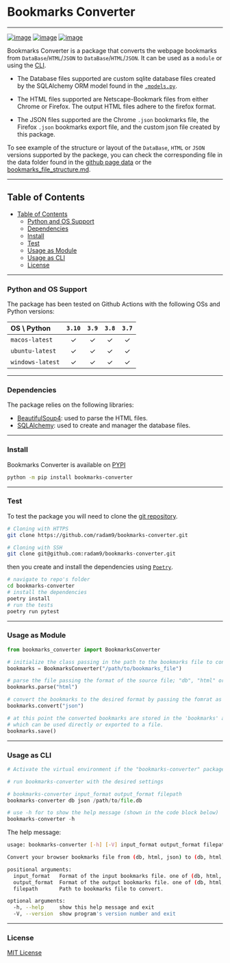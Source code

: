 # Bookmarks Converter

---
[![image](https://img.shields.io/github/workflow/status/radam9/bookmarks-converter/build-deploy/main?style=flat-square)](https://github.com/radam9/bookmarks-converter)
[![image](https://img.shields.io/github/license/radam9/bookmarks-converter?style=flat-square)](https://pypi.org/project/bookmarks-converter/)
[![image](https://img.shields.io/pypi/pyversions/bookmarks-converter?style=flat-square)](https://pypi.org/project/bookmarks-converter/)


Bookmarks Converter is a package that converts the webpage bookmarks
from `DataBase`/`HTML`/`JSON` to `DataBase`/`HTML`/`JSON`. It can be used as a `module` or using the [CLI](#usage-as-cli).

- The Database files supported are custom sqlite database files created by the SQLAlchemy ORM model found in the [`.models.py`](/src/bookmarks_converter/models.py).

- The HTML files supported are Netscape-Bookmark files from either Chrome or Firefox. The output HTML files adhere to the firefox format.

- The JSON files supported are the Chrome `.json` bookmarks file, the Firefox `.json` bookmarks export file, and the custom json file created by this package.

To see example of the structure or layout of the `DataBase`, `HTML` or `JSON` versions supported by the packege, you can check the corresponding file in the data folder found in the [github page data](data/) or the [bookmarks_file_structure.md](bookmarks_file_structure.md).

---
## Table of Contents
  - [Table of Contents](#table-of-contents)
    - [Python and OS Support](#python-and-os-support)
    - [Dependencies](#dependencies)
    - [Install](#install)
    - [Test](#test)
    - [Usage as Module](#usage-as-module)
    - [Usage as CLI](#usage-as-cli)
    - [License](#license)
---
### Python and OS Support
The package has been tested on Github Actions with the following OSs and Python versions:

| OS \ Python      | `3.10`  |  `3.9`  |  `3.8`  |  `3.7`  |
| :--------------- |:-------:| :-----: | :-----: | :-----: |
| `macos-latest`   | &check; | &check; | &check; | &check; |
| `ubuntu-latest`  | &check; | &check; | &check; | &check; |
| `windows-latest` | &check; | &check; | &check; | &check; |


---
### Dependencies
The package relies on the following libraries:
- [BeautifulSoup4](https://www.crummy.com/software/BeautifulSoup/): used to parse the HTML files.
- [SQLAlchemy](https://www.sqlalchemy.org/): used to create and manager the database files.

---
### Install
Bookmarks Converter is available on [PYPI](https://pypi.org/project/bookmarks-converter/)
```bash
python -m pip install bookmarks-converter
```

---
### Test
To test the package you will need to clone the [git repository](https://github.com/radam9/bookmarks-converter).

```bash
# Cloning with HTTPS
git clone https://github.com/radam9/bookmarks-converter.git

# Cloning with SSH
git clone git@github.com:radam9/bookmarks-converter.git
```
then you create and install the dependencies using [`Poetry`](https://python-poetry.org/).

```bash
# navigate to repo's folder
cd bookmarks-converter
# install the dependencies
poetry install
# run the tests
poetry run pytest
```

---
### Usage as Module
```python
from bookmarks_converter import BookmarksConverter

# initialize the class passing in the path to the bookmarks file to convert
bookmarks = BookmarksConverter("/path/to/bookmarks_file")

# parse the file passing the format of the source file; "db", "html" or "json"
bookmarks.parse("html")

# convert the bookmarks to the desired format by passing the fomrat as a string; "db", "html", or "json"
bookmarks.convert("json")

# at this point the converted bookmarks are stored in the 'bookmarks' attribute.
# which can be used directly or exported to a file.
bookmarks.save()
```

---
### Usage as CLI
```python
# Activate the virtual environment if the "bookmarks-converter" package was installed inside one.

# run bookmarks-converter with the desired settings

# bookmarks-converter input_format output_format filepath
bookmarks-converter db json /path/to/file.db

# use -h for to show the help message (shown in the code block below)
bookmarks-converter -h
```
The help message:
```bash
usage: bookmarks-converter [-h] [-V] input_format output_format filepath

Convert your browser bookmarks file from (db, html, json) to (db, html, json).

positional arguments:
  input_format   Format of the input bookmarks file. one of (db, html, json).
  output_format  Format of the output bookmarks file. one of (db, html, json).
  filepath       Path to bookmarks file to convert.

optional arguments:
  -h, --help     show this help message and exit
  -V, --version  show program's version number and exit
```

---
### License
[MIT License](LICENSE)
